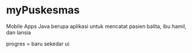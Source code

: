 # myPuskesmas
Mobile Apps Java berupa aplikasi untuk mencatat pasien balita, ibu hamil, dan lansia


progres
= baru sekedar ui

